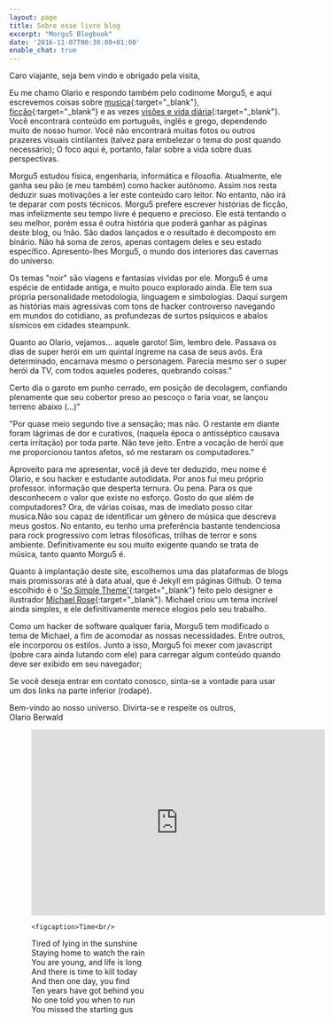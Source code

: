```yaml
---
layout: page
title: Sobre esse livro blog
excerpt: "Morgu5 Blogbook"
date: '2016-11-07T00:30:00+01:00'
enable_chat: true
---
```


Caro viajante, seja bem vindo e obrigado pela visita,

Eu me chamo Olario e respondo também pelo codinome Morgu5, e aqui escrevemos coisas sobre [musica](/music){:target="_blank"},  [ficção](/stories){:target="_blank"} e as vezes [visões e vida diária](/blog){:target="_blank"}.  Você encontrará conteúdo em português, inglês e grego, dependendo muito de nosso humor. Você não encontrará muitas fotos ou outros prazeres visuais cintilantes (talvez para embelezar o tema do post quando necessário); O foco aqui é, portanto, falar sobre a vida sobre duas perspectivas.

Morgu5 estudou física, engenharia, informática e filosofia. Atualmente, ele ganha seu pão (e meu também) como hacker autônomo. Assim nos resta deduzir suas motivações a ler este conteúdo caro leitor. No entanto, não irá te deparar com posts técnicos. Morgu5 prefere escrever histórias de ficção, mas infelizmente seu tempo livre é pequeno e precioso. Ele está tentando o seu melhor, porém essa é outra história que poderá ganhar as páginas deste blog, ou !não. São dados lançados e o resultado é decomposto em binário. Não há soma de zeros, apenas contagem deles e seu estado específico. Apresento-lhes Morgu5, o mundo dos interiores das cavernas do universo. 

Os temas "noir" são viagens e fantasias vividas por ele. Morgu5 é uma espécie de entidade antiga, e muito pouco explorado ainda. Ele tem sua própria personalidade metodologia, linguagem e simbologias. Daqui surgem as histórias mais agressivas com tons de hacker controverso navegando em mundos do cotidiano, as profundezas de surtos psíquicos e abalos sísmicos em cidades steampunk.

Quanto ao Olario, vejamos... aquele garoto! Sim, lembro dele. Passava os dias de super herói em um quintal íngreme na casa de seus avós. Era determinado, encarnava mesmo o personagem. Parecia mesmo ser o super herói da TV, com todos aqueles poderes, quebrando coisas."

Certo dia o garoto em punho cerrado, em posição de decolagem, confiando plenamente que seu cobertor preso ao pescoço o faria voar, se lançou terreno abaixo (...)"

"Por quase meio segundo tive a sensação; mas não. O restante em diante foram lágrimas de dor e curativos, (naquela época o antisséptico causava certa irritação) por toda parte. Não teve jeito. Entre a vocação de herói que me proporcionou tantos afetos, só me restaram os computadores."

Aproveito para me apresentar, você já deve ter deduzido, meu nome é Olario, e sou hacker e estudante autodidata. Por anos fui meu próprio professor. informação que desperta ternura. Ou pena. Para os que desconhecem o valor que existe no esforço. Gosto do que além de computadores? Ora, de várias coisas, mas de imediato posso citar musica.Não sou capaz de identificar um gênero de música que descreva meus gostos. No entanto, eu tenho uma preferência bastante tendenciosa para rock progressivo com letras filosóficas, trilhas de terror e sons ambiente. Definitivamente eu sou muito exigente quando se trata de música, tanto quanto Morgu5 é.

Quanto à implantação deste site, escolhemos uma das plataformas de blogs mais promissoras até à data atual, que é Jekyll em páginas Github. O tema escolhido é o ['So Simple Theme'](http://mademistakes.com/so-simple/){:target="_blank"} feito pelo designer e ilustrador [Michael Rose](http://mademistakes.com){:target="_blank"}. Michael criou um tema incrível ainda simples, e ele definitivamente merece elogios pelo seu trabalho.

Como um hacker de software qualquer faria, Morgu5 tem modificado o tema de Michael, a fim de acomodar as nossas necessidades. Entre outros, ele incorporou os estilos. Junto a isso, Morgu5 foi mexer com javascript (pobre cara ainda lutando com ele) para carregar algum conteúdo quando deve ser exibido em seu navegador;

Se você deseja entrar em contato conosco, sinta-se a vontade para usar um dos links na parte inferior (rodapé).

Bem-vindo ao nosso universo. Divirta-se e respeite os outros, <br/>
Olario Berwald

<figure>
    <iframe width="530" height="335" src="https://www.youtube.com/embed/JwYX52BP2Sk" frameborder="0" allowfullscreen>&nbsp;</iframe>

    <figcaption>Time<br/>

Tired of lying in the sunshine<br/>
Staying home to watch the rain<br/>
You are young, and life is long<br/>
And there is time to kill today<br/>
And then one day, you find<br/>
Ten years have got behind you<br/>
No one told you when to run<br/>
You missed the starting gus</figcaption>
</figure>
